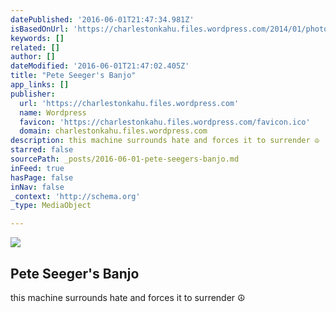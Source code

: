 ```yaml
---
datePublished: '2016-06-01T21:47:34.981Z'
isBasedOnUrl: 'https://charlestonkahu.files.wordpress.com/2014/01/photo2.jpg'
keywords: []
related: []
author: []
dateModified: '2016-06-01T21:47:02.405Z'
title: "Pete Seeger's Banjo"
app_links: []
publisher:
  url: 'https://charlestonkahu.files.wordpress.com'
  name: Wordpress
  favicon: 'https://charlestonkahu.files.wordpress.com/favicon.ico'
  domain: charlestonkahu.files.wordpress.com
description: this machine surrounds hate and forces it to surrender ☮
starred: false
sourcePath: _posts/2016-06-01-pete-seegers-banjo.md
inFeed: true
hasPage: false
inNav: false
_context: 'http://schema.org'
_type: MediaObject

---
```

<article style=""><img src="https://charlestonkahu.files.wordpress.com/2014/01/photo2.jpg" /><h1>Pete Seeger's Banjo</h1><p>this machine surrounds hate and forces it to surrender ☮</p></article>